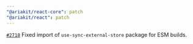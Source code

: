 ```yaml
---
"@ariakit/react-core": patch
"@ariakit/react": patch
---
```


[`#2718`](https://github.com/ariakit/ariakit/pull/2718) Fixed import of `use-sync-external-store` package for ESM builds.
